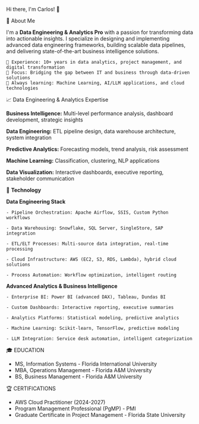 Hi there, I'm Carlos! 👋

🚀 About Me

I'm a **Data Engineering & Analytics Pro** with a passion for transforming data into actionable insights. I specialize in designing and implementing advanced data engineering frameworks, building scalable data pipelines, and delivering state-of-the-art business intelligence solutions.

    💼 Experience: 10+ years in data analytics, project management, and digital transformation
    🎯 Focus: Bridging the gap between IT and business through data-driven solutions
    🌱 Always learning: Machine Learning, AI/LLM applications, and cloud technologies

📈 Data Engineering & Analytics Expertise

**Business Intelligence:** Multi-level performance analysis, dashboard development, strategic insights

**Data Engineering:** ETL pipeline design, data warehouse architecture, system integration

**Predictive Analytics:** Forecasting models, trend analysis, risk assessment

**Machine Learning:** Classification, clustering, NLP applications

**Data Visualization:** Interactive dashboards, executive reporting, stakeholder communication


🔬 **Technology**

**Data Engineering Stack**

    - Pipeline Orchestration: Apache Airflow, SSIS, Custom Python workflows

    - Data Warehousing: Snowflake, SQL Server, SingleStore, SAP integration

    - ETL/ELT Processes: Multi-source data integration, real-time processing

    - Cloud Infrastructure: AWS (EC2, S3, RDS, Lambda), hybrid cloud solutions

    - Process Automation: Workflow optimization, intelligent routing


**Advanced Analytics & Business Intelligence**

    - Enterprise BI: Power BI (advanced DAX), Tableau, Dundas BI

    - Custom Dashboards: Interactive reporting, executive summaries

    - Analytics Platforms: Statistical modeling, predictive analytics

    - Machine Learning: Scikit-learn, TensorFlow, predictive modeling

    - LLM Integration: Service desk automation, intelligent categorization



🎓 EDUCATION
- MS, Information Systems - Florida International University
- MBA, Operations Management - Florida A&M University
- BS, Business Management - Florida A&M University

🏆 CERTIFICATIONS
- AWS Cloud Practitioner (2024-2027)
- Program Management Professional (PgMP) - PMI
- Graduate Certificate in Project Management - Florida State University